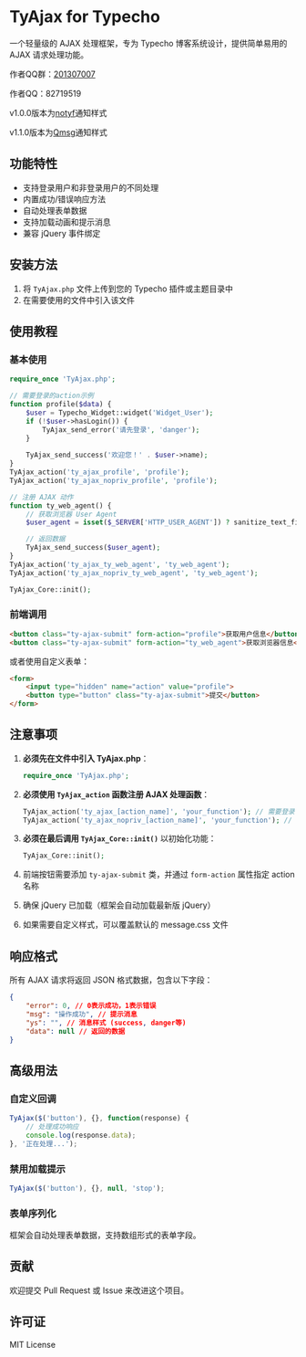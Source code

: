 # TyAjax for Typecho

一个轻量级的 AJAX 处理框架，专为 Typecho 博客系统设计，提供简单易用的 AJAX 请求处理功能。

作者QQ群：[201307007](https://qm.qq.com/q/LjqsRojGU4)

作者QQ：82719519

v1.0.0版本为[notyf](https://github.com/DearLicy/Notyf)通知样式

v1.1.0版本为[Qmsg](https://github.com/DearLicy/Qmsg)通知样式

## 功能特性

- 支持登录用户和非登录用户的不同处理
- 内置成功/错误响应方法
- 自动处理表单数据
- 支持加载动画和提示消息
- 兼容 jQuery 事件绑定

## 安装方法

1. 将 `TyAjax.php` 文件上传到您的 Typecho 插件或主题目录中
2. 在需要使用的文件中引入该文件

## 使用教程

### 基本使用

```php
require_once 'TyAjax.php';

// 需要登录的action示例
function profile($data) {
    $user = Typecho_Widget::widget('Widget_User');
    if (!$user->hasLogin()) {
        TyAjax_send_error('请先登录', 'danger');
    }
    
    TyAjax_send_success('欢迎您！' . $user->name);
}
TyAjax_action('ty_ajax_profile', 'profile');
TyAjax_action('ty_ajax_nopriv_profile', 'profile');

// 注册 AJAX 动作
function ty_web_agent() {
    // 获取浏览器 User Agent
    $user_agent = isset($_SERVER['HTTP_USER_AGENT']) ? sanitize_text_field($_SERVER['HTTP_USER_AGENT']) : 'Unknown';

    // 返回数据
    TyAjax_send_success($user_agent);
}
TyAjax_action('ty_ajax_ty_web_agent', 'ty_web_agent');
TyAjax_action('ty_ajax_nopriv_ty_web_agent', 'ty_web_agent');

TyAjax_Core::init();
```

### 前端调用

```html
<button class="ty-ajax-submit" form-action="profile">获取用户信息</button>
<button class="ty-ajax-submit" form-action="ty_web_agent">获取浏览器信息</button>
```

或者使用自定义表单：

```html
<form>
    <input type="hidden" name="action" value="profile">
    <button type="button" class="ty-ajax-submit">提交</button>
</form>
```

## 注意事项

1. **必须先在文件中引入 TyAjax.php**：
   ```php
   require_once 'TyAjax.php';
   ```

2. **必须使用 `TyAjax_action` 函数注册 AJAX 处理函数**：
   ```php
   TyAjax_action('ty_ajax_[action_name]', 'your_function'); // 需要登录
   TyAjax_action('ty_ajax_nopriv_[action_name]', 'your_function'); // 不需要登录
   ```

3. **必须在最后调用 `TyAjax_Core::init()`** 以初始化功能：
   ```php
   TyAjax_Core::init();
   ```

4. 前端按钮需要添加 `ty-ajax-submit` 类，并通过 `form-action` 属性指定 action 名称

5. 确保 jQuery 已加载（框架会自动加载最新版 jQuery）

6. 如果需要自定义样式，可以覆盖默认的 message.css 文件

## 响应格式

所有 AJAX 请求将返回 JSON 格式数据，包含以下字段：

```json
{
    "error": 0, // 0表示成功，1表示错误
    "msg": "操作成功", // 提示消息
    "ys": "", // 消息样式 (success, danger等)
    "data": null // 返回的数据
}
```

## 高级用法

### 自定义回调

```javascript
TyAjax($('button'), {}, function(response) {
    // 处理成功响应
    console.log(response.data);
}, '正在处理...');
```

### 禁用加载提示

```javascript
TyAjax($('button'), {}, null, 'stop');
```

### 表单序列化

框架会自动处理表单数据，支持数组形式的表单字段。

## 贡献

欢迎提交 Pull Request 或 Issue 来改进这个项目。

## 许可证

MIT License
